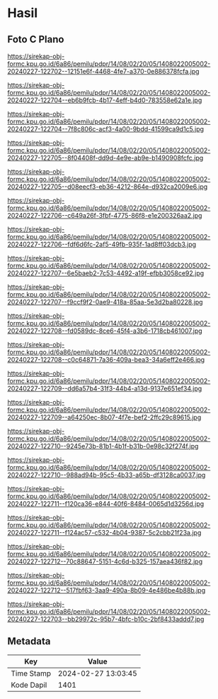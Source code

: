 # Hasil

## Foto C Plano

https://sirekap-obj-formc.kpu.go.id/6a86/pemilu/pdpr/14/08/02/20/05/1408022005002-20240227-122702--12151e6f-4468-4fe7-a370-0e886378fcfa.jpg

https://sirekap-obj-formc.kpu.go.id/6a86/pemilu/pdpr/14/08/02/20/05/1408022005002-20240227-122704--eb6b9fcb-4b17-4eff-b4d0-783558e62a1e.jpg

https://sirekap-obj-formc.kpu.go.id/6a86/pemilu/pdpr/14/08/02/20/05/1408022005002-20240227-122704--7f8c806c-acf3-4a00-9bdd-41599ca9d1c5.jpg

https://sirekap-obj-formc.kpu.go.id/6a86/pemilu/pdpr/14/08/02/20/05/1408022005002-20240227-122705--8f04408f-dd9d-4e9e-ab9e-b1490908fcfc.jpg

https://sirekap-obj-formc.kpu.go.id/6a86/pemilu/pdpr/14/08/02/20/05/1408022005002-20240227-122705--d08eecf3-eb36-4212-864e-d932ca2009e6.jpg

https://sirekap-obj-formc.kpu.go.id/6a86/pemilu/pdpr/14/08/02/20/05/1408022005002-20240227-122706--c649a26f-3fbf-4775-86f8-e1e200326aa2.jpg

https://sirekap-obj-formc.kpu.go.id/6a86/pemilu/pdpr/14/08/02/20/05/1408022005002-20240227-122706--fdf6d6fc-2af5-49fb-935f-1ad8ff03dcb3.jpg

https://sirekap-obj-formc.kpu.go.id/6a86/pemilu/pdpr/14/08/02/20/05/1408022005002-20240227-122707--6e5baeb2-7c53-4492-a19f-efbb3058ce92.jpg

https://sirekap-obj-formc.kpu.go.id/6a86/pemilu/pdpr/14/08/02/20/05/1408022005002-20240227-122707--f9ccf9f2-0ae9-418a-85aa-5e3d2ba80228.jpg

https://sirekap-obj-formc.kpu.go.id/6a86/pemilu/pdpr/14/08/02/20/05/1408022005002-20240227-122708--fd0589dc-8ce6-45f4-a3b6-1718cb461007.jpg

https://sirekap-obj-formc.kpu.go.id/6a86/pemilu/pdpr/14/08/02/20/05/1408022005002-20240227-122708--c0c64871-7a36-409a-bea3-34a6eff2e466.jpg

https://sirekap-obj-formc.kpu.go.id/6a86/pemilu/pdpr/14/08/02/20/05/1408022005002-20240227-122709--dd6a57b4-31f3-44b4-a13d-9137e651ef34.jpg

https://sirekap-obj-formc.kpu.go.id/6a86/pemilu/pdpr/14/08/02/20/05/1408022005002-20240227-122709--a64250ec-8b07-4f7e-bef2-2ffc29c89615.jpg

https://sirekap-obj-formc.kpu.go.id/6a86/pemilu/pdpr/14/08/02/20/05/1408022005002-20240227-122710--9245e73b-81b1-4b1f-b31b-0e98c32f274f.jpg

https://sirekap-obj-formc.kpu.go.id/6a86/pemilu/pdpr/14/08/02/20/05/1408022005002-20240227-122710--988ad94b-95c5-4b33-a65b-df3128ca0037.jpg

https://sirekap-obj-formc.kpu.go.id/6a86/pemilu/pdpr/14/08/02/20/05/1408022005002-20240227-122711--f120ca36-e844-40f6-8484-0065d1d3256d.jpg

https://sirekap-obj-formc.kpu.go.id/6a86/pemilu/pdpr/14/08/02/20/05/1408022005002-20240227-122711--f124ac57-c532-4b04-9387-5c2cbb21f23a.jpg

https://sirekap-obj-formc.kpu.go.id/6a86/pemilu/pdpr/14/08/02/20/05/1408022005002-20240227-122712--70c88647-5151-4c6d-b325-157aea436f82.jpg

https://sirekap-obj-formc.kpu.go.id/6a86/pemilu/pdpr/14/08/02/20/05/1408022005002-20240227-122712--517fbf63-3aa9-490a-8b09-4e486be4b88b.jpg

https://sirekap-obj-formc.kpu.go.id/6a86/pemilu/pdpr/14/08/02/20/05/1408022005002-20240227-122703--bb29972c-95b7-4bfc-b10c-2bf8433addd7.jpg


## Metadata

| Key        | Value               |
| ---------- | ------------------- |
| Time Stamp | 2024-02-27 13:03:45 |
| Kode Dapil | 1401                |



